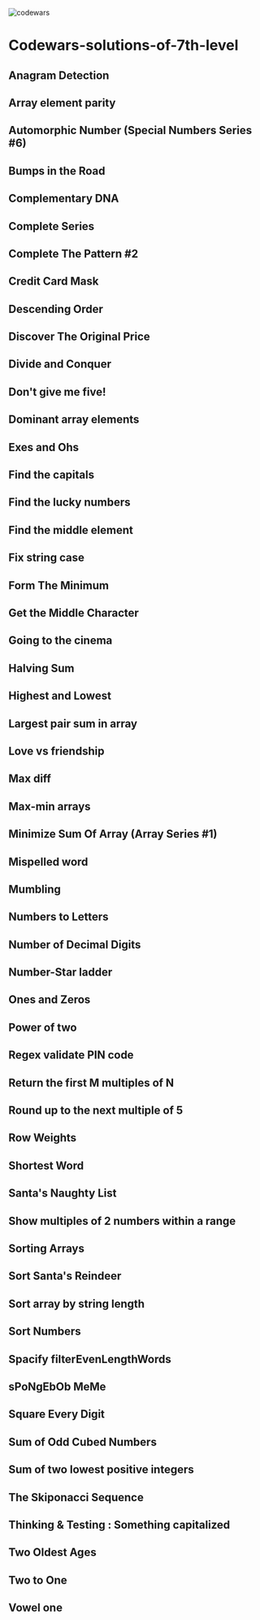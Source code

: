 ![codewars](https://user-images.githubusercontent.com/68942106/94330252-aacd6500-ff77-11ea-9185-c090b275b794.png)

# Codewars-solutions-of-7th-level

## Anagram Detection
## Array element parity
## Automorphic Number (Special Numbers Series #6)
## Bumps in the Road
## Complementary DNA
## Complete Series
## Complete The Pattern #2
## Credit Card Mask
## Descending Order
## Discover The Original Price
## Divide and Conquer
## Don't give me five!
## Dominant array elements
## Exes and Ohs
## Find the capitals
## Find the lucky numbers
## Find the middle element
## Fix string case
## Form The Minimum
## Get the Middle Character
## Going to the cinema
## Halving Sum
## Highest and Lowest
## Largest pair sum in array 
## Love vs friendship
## Max diff
## Max-min arrays
## Minimize Sum Of Array (Array Series #1)
## Mispelled word
## Mumbling
## Numbers to Letters
## Number of Decimal Digits
## Number-Star ladder
## Ones and Zeros
## Power of two
## Regex validate PIN code
## Return the first M multiples of N
## Round up to the next multiple of 5
## Row Weights
## Shortest Word
## Santa's Naughty List
## Show multiples of 2 numbers within a range
## Sorting Arrays
## Sort Santa's Reindeer
## Sort array by string length
## Sort Numbers
## Spacify filterEvenLengthWords
## sPoNgEbOb MeMe
## Square Every Digit
## Sum of Odd Cubed Numbers
## Sum of two lowest positive integers
## The Skiponacci Sequence
## Thinking & Testing : Something capitalized
## Two Oldest Ages
## Two to One
## Vowel one
